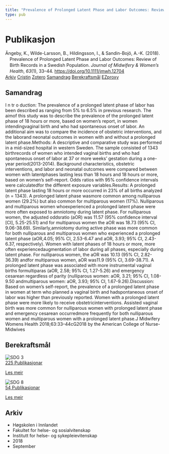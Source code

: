 ```yaml
---
title: "Prevalence of Prolonged Latent Phase and Labor Outcomes: Review of Birth Records in a Swedish Population"
type: pub
---
```

<h1>Publikasjon</h1>
<article id="csl-bib-container-GXE82JPX" class="csl-bib-container">
  <div class="csl-bib-body" style="line-height: 1.35; padding-left: 1em; text-indent:-1em;">
  <div class="csl-entry">&#xC4;ngeby, K., Wilde-Larsson, B., Hildingsson, I., &amp; Sandin-Boj&#xF6;, A.-K. (2018). Prevalence of Prolonged Latent Phase and Labor Outcomes: Review of Birth Records in a Swedish Population. <i>Journal of Midwifery &amp; Women&#x2019;s Health</i>, <i>63</i>(1), 33&#x2013;44. <a href="https://doi.org/10.1111/jmwh.12704">https://doi.org/10.1111/jmwh.12704</a></div>
</div>
  <div class="csl-bib-buttons">
    <a href="#taxonomy-article-GXE82JPX" class="csl-bib-button">Arkiv</a>
    <a href="https://app.cristin.no/results/show.jsf?id=1608347" alt="Cristin URL" class="csl-bib-button">Cristin</a>
    <a href="http://zotero.org/groups/5022929/items/GXE82JPX" alt="Zotero URL" class="csl-bib-button">Zotero</a>
    <a href="#abstract-article-GXE82JPX" class="csl-bib-button">Samandrag</a>
    <a href="#sdg-article-GXE82JPX" class="csl-bib-button">Berekraftsmål</a>
    <a href="http://ezproxy.inn.no/login?url=https://doi.org/10.1111/jmwh.12704" class="csl-bib-button">EZproxy</a>
  </div>
  <div id="csl-bib-meta-container-GXE82JPX"></div>
</article>
<div id="csl-bib-meta-GXE82JPX" class="csl-bib-meta">
  <article id="abstract-article-GXE82JPX" class="abstract-article">
    <h1>Samandrag</h1>
    I n tr o duction: The prevalence of a prolonged latent phase of labor has been described as ranging from 5% to 6.5% in previous research. The aimof this study was to describe the prevalence of the prolonged latent phase of 18 hours or more, based on women’s report, in women intendingvaginal birth and who had spontaneous onset of labor. An additional aim was to compare the incidence of obstetric interventions, and the laborand neonatal outcomes in women with and without a prolonged latent phase.Methods: A descriptive and comparative study was performed in a mid-sized hospital in western Sweden. The sample consisted of 1343 birthrecords of women who intended vaginal births and who had spontaneous onset of labor at 37 or more weeks’ gestation during a one-year period(2013-2014). Background characteristics, obstetric interventions, and labor and neonatal outcomes were compared between women with latentphases lasting less than 18 hours and 18 hours or more, based on women’s self-report. Odds ratios with 95% confidence intervals were calculatedfor the different exposure variables.Results: A prolonged latent phase lasting 18 hours or more occurred in 23% of all births analyzed (n = 1343). A prolonged latent phase wasmore common among nulliparous women (29.2%) but also common for multiparous women (17%). Nulliparous and multiparous women whoexperienced a prolonged latent phase were more often exposed to amniotomy during latent phase. For nulliparous women, the adjusted oddsratio (aOR) was 11.57 (95% confidence interval [CI], 5.25-25.51) and for multiparous women the aOR was 18.73 (95% CI, 9.06-38.69). Similarly,amniotomy during active phase was more common for both nulliparous and multiparous women who experienced a prolonged latent phase (aOR,4.05; 95% CI, 2.53-6.47 and aOR, 3.93; 95% CI, 2.43-6.37, respectively). Women with latent phases of 18 hours or more, more often experiencedaugmentation of labor during all phases, especially during latent phase. For nulliparous women, the aOR was 10.13 (95% CI, 2.82-36.39) andfor multiparous women, aOR was11.9 (95% CI, 3.69-38.71). A prolonged latent phase was associated with more instrumental vaginal births formultiparas (aOR, 2.58; 95% CI, 1.27-5.26) and emergency cesarean regardless of parity (nulliparous women: aOR, 3.21; 95% CI, 1.08-9.50 andmultiparous women: aOR, 3.93; 95% CI, 1.67-9.26).Discussion: Based on women’s self-report, the prevalence of a prolonged latent phase in women at term who planned a vaginal birth and hadspontaneous onset of labor was higher than previously reported. Women with a prolonged latent phase were more likely to receive obstetricinterventions. Assisted vaginal birth was more common for nulliparous women with prolonged latent phase and emergency cesarean occurredmore frequently for both nulliparous women and multiparous women with a prolonged latent phase.J Midwifery Womens Health 2018;63:33–44c2018 by the American College of Nurse-Midwives
  </article>
  <article id="sdg-article-GXE82JPX" class="sdg-article">
    <h1>Berekraftsmål</h1>
    <div class="sdg-container"><div id="sdg3" class="sdg">
<img src="{{< params subfolder >}}images/sdg/sdg03_no.png" class="image" alt="SDG 3">
<div class="sdg-overlay">
<a href="{{< params subfolder >}}no/archive/?sdg=3#archive" class="sdg-publication-count"><span>225</span> Publikasjonar</a>
<p><a href="https://www.fn.no/om-fn/fns-baerekraftsmaal/god-helse-og-livskvalitet?lang=nno-NO" class="sdg-read-more">Les meir</a></p>
</div>
</div> <div id="sdg8" class="sdg">
<img src="{{< params subfolder >}}images/sdg/sdg08_no.png" class="image" alt="SDG 8">
<div class="sdg-overlay">
<a href="{{< params subfolder >}}no/archive/?sdg=8#archive" class="sdg-publication-count"><span>54</span> Publikasjonar</a>
<p><a href="https://www.fn.no/om-fn/fns-baerekraftsmaal/anstendig-arbeid-og-oekonomisk-vekst?lang=nno-NO" class="sdg-read-more">Les meir</a></p>
</div>
</div></div>
  </article>
  <article id="taxonomy-article-GXE82JPX" class="taxonomy-article">
    <h1>Arkiv</h1>
    <ul>
      <li>Høgskolen i Innlandet</li>
      <li>Fakultet for helse- og sosialvitenskap</li>
      <li>Institutt for helse- og sykepleievitenskap</li>
      <li>2018</li>
      <li>September</li>
    </ul>
  </article>
</div>
